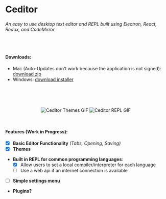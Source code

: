 # Ceditor
###### An easy to use desktop text editor and REPL built using Electron, React, Redux, and CodeMirror
<br/>

#### Downloads:
- Mac (Auto-Updates don't work because the application is not signed): <a href="https://github.com/epiqueras/ceditor/releases/download/v1.0.3/ceditor-mac.zip" download="ceditor">download zip</a>
- Windows: <a href="https://github.com/epiqueras/ceditor/releases/download/v1.0.3/ceditorSetup.exe" download="ceditorSetup">download installer</a>
<br/>
<br/>
<br/>
<p align="center">
  <img alt="Ceditor Themes GIF" src="https://i.giphy.com/NpW8rQAcHh3SU.gif" />
  <img alt="Ceditor REPL GIF" src="https://i.giphy.com/QHI5xrPFSvocM.gif" />
</p>
<br/>

#### Features (Work in Progress):
- [x] **Basic Editor Functionality** *(Tabs, Opening, Saving)*
- [x] **Themes**
- **Built in REPL for common programming languages**:
    - [x] Allow users to set a local compiler/interpreter for each language
    - [ ] Use a web api if an internet connection is available
- [ ] **Simple settings menu**
- **Plugins?**

